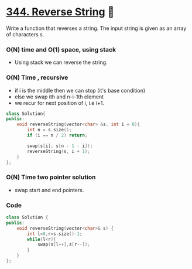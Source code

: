 # [344. Reverse String](https://leetcode.com/problems/reverse-string/) 🌟

Write a function that reverses a string. The input string is given as an array of characters s.

### O(N) time and O(1) space, using stack

- Using stack we can reverse the string.

### O(N) Time , recursive

- if i is the middle then we can stop (it's base condition)
- else we swap ith and n-i-1th element
- we recur for next position of i, i.e i+1.

```cpp
class Solution{
public:
    void reverseString(vector<char> &s, int i = 0){
        int n = s.size();
        if (i == n / 2) return;

        swap(s[i], s[n - 1 - i]);
        reverseString(s, i + 1);
    }
};
```

### O(N) Time two pointer solution

- swap start and end pointers.

### Code

```cpp
class Solution {
public:
    void reverseString(vector<char>& s) {
        int l=0,r=s.size()-1;
        while(l<r){
            swap(s[l++],s[r--]);
        }
    }
};
```
